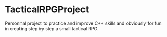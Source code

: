 # TacticalRPGProject
Personnal project to practice and improve C++ skills and obviously for fun in creating step by step a small tactical RPG.
